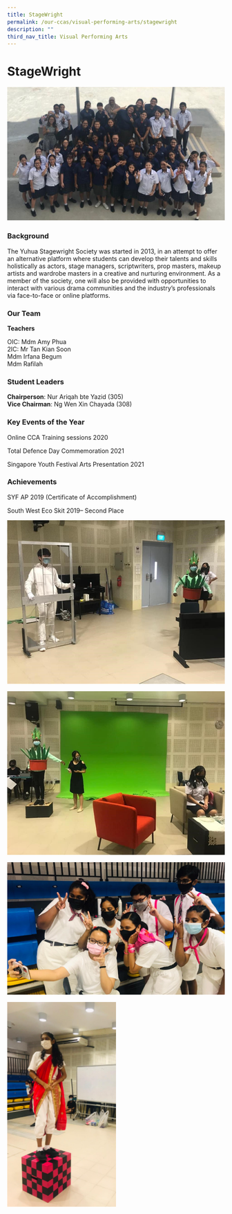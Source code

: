 ```yaml
---
title: StageWright
permalink: /our-ccas/visual-performing-arts/stagewright
description: ""
third_nav_title: Visual Performing Arts
---
```

# **StageWright**

![](/images/sw.png)

### Background

The Yuhua Stagewright Society was started in 2013, in an attempt to offer an alternative platform where students can develop their talents and skills holistically as actors, stage managers, scriptwriters, prop masters, makeup artists and wardrobe masters in a creative and nurturing environment. As a member of the society, one will also be provided with opportunities to interact with various drama communities and the industry’s professionals via face-to-face or online platforms.  

### Our Team

**Teachers**

OIC: Mdm Amy Phua    
2IC: Mr Tan Kian Soon   
Mdm Irfana Begum    
Mdm Rafilah   

### Student Leaders

**Chairperson**: Nur Ariqah bte Yazid (305)  
**Vice Chairman**: Ng Wen Xin Chayada (308)  

### Key Events of the Year

Online CCA Training sessions 2020  

Total Defence Day Commemoration 2021

Singapore Youth Festival Arts Presentation 2021 

### Achievements

SYF AP 2019 (Certificate of Accomplishment)

South West Eco Skit 2019– Second Place

![](/images/sw2.jpg)

![](/images/sw3.jpg)

![](/images/sw%205.png)

<img src="/images/sw%206.png" 
     style="width:50%">